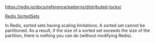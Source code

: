 https://redis.io/docs/reference/patterns/distributed-locks/


[Redis SortedSets](https://redis.io/docs/data-types/sorted-sets/)

In Redis, sorted sets having scaling limitations. A sorted set cannot be partitioned. As a result, if the size of a sorted set exceeds the size of the partition, there is nothing you can do (without modifying Redis).
